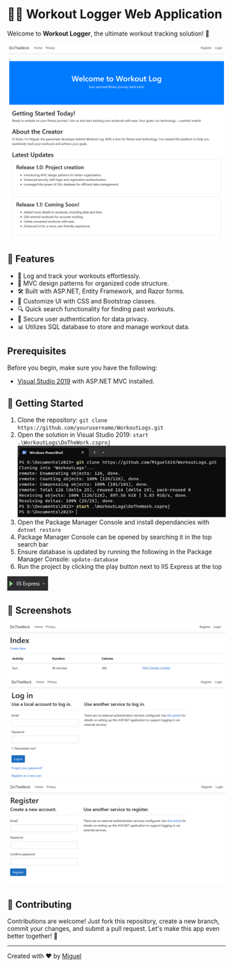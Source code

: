 # 🏋️‍♀️ Workout Logger Web Application

Welcome to **Workout Logger**, the ultimate workout tracking solution! 🚀

![Workout Logger Preview](workout-logger-preview.png)

## 🌟 Features

- 💪 Log and track your workouts effortlessly.
- 🎯 MVC design patterns for organized code structure.
- 🛠️ Built with ASP.NET, Entity Framework, and Razor forms.
- 🎨 Customize UI with CSS and Bootstrap classes.
- 🔍 Quick search functionality for finding past workouts.
- 🔐 Secure user authentication for data privacy.
- 📊 Utilizes SQL database to store and manage workout data.

## Prerequisites

Before you begin, make sure you have the following:

- [Visual Studio 2019](https://visualstudio.microsoft.com/vs/) with ASP.NET MVC installed.

## 🚀 Getting Started

1. Clone the repository: `git clone https://github.com/yourusername/WorkoutLogs.git`
2. Open the solution in Visual Studio 2019: `start .\WorkoutLogs\DoTheWork.csproj`
![Screenshot Clone](Screenshots/clone.png)
3. Open the Package Manager Console and install dependancies with `dotnet restore`
4. Package Manager Console can be opened by searching it in the top search bar
5. Ensure database is updated by running the following in the Package Manager Console: `update-database`
6. Run the project by clicking the play button next to IIS Express at the top

![Screenshot IIS](Screenshots/IIS.png)

## 📸 Screenshots

![Screenshot 1](Screenshots/screenshot1.png)
![Screenshot 2](Screenshots/screenshot2.png)
![Screenshot 3](Screenshots/screenshot3.png)

## 🤝 Contributing

Contributions are welcome! Just fork this repository, create a new branch, commit your changes, and submit a pull request. Let's make this app even better together! 🤗

---

Created with ❤️ by [Miguel](https://github.com/Miguel619)
